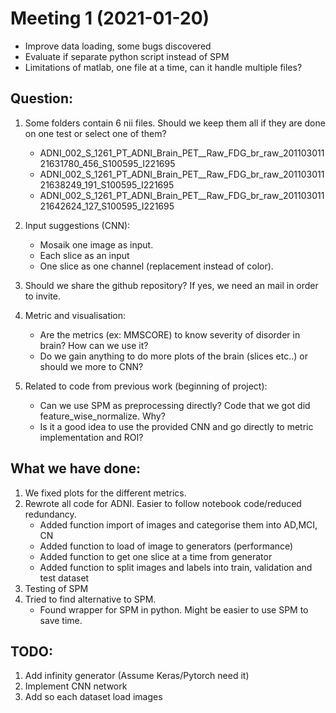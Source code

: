 # Meeting 1 (2021-01-20)
* Improve data loading, some bugs discovered
* Evaluate if separate python script instead of SPM
* Limitations of matlab, one file at a time, can it handle multiple files?

## Question:
1. Some folders contain 6 nii files. Should we keep them all if they are done on one test or select one of them?
    * ADNI_002_S_1261_PT_ADNI_Brain_PET__Raw_FDG_br_raw_20110301121631780_456_S100595_I221695
    * ADNI_002_S_1261_PT_ADNI_Brain_PET__Raw_FDG_br_raw_20110301121638249_191_S100595_I221695
    * ADNI_002_S_1261_PT_ADNI_Brain_PET__Raw_FDG_br_raw_20110301121642624_127_S100595_I221695
    
2. Input suggestions (CNN):
    * Mosaik one image as input.
    * Each slice as an input
    * One slice as one channel (replacement instead of color).
    
3. Should we share the github repository? If yes, we need an mail in order to invite.

4. Metric and visualisation:
    * Are the metrics (ex: MMSCORE) to know severity of disorder in brain? How can we use it?
    * Do we gain anything to do more plots of the brain (slices etc..) or should we more to CNN?

5. Related to code from previous work (beginning of project):
    * Can we use SPM as preprocessing directly? Code that we got did feature_wise_normalize. Why?
    * Is it a good idea to use the provided CNN and go directly to metric implementation and ROI?
    
## What we have done:
1. We fixed plots for the different metrics. 
2. Rewrote all code for ADNI. Easier to follow notebook code/reduced redundancy.
    * Added function import of images and categorise them into AD,MCI, CN
    * Added function to load of image to generators (performance)
    * Added function to get one slice at a time from generator
    * Added function to split images and labels into train, validation and test dataset
3. Testing of SPM 
4. Tried to find alternative to SPM.
    * Found wrapper for SPM in python. Might be easier to use SPM to save time.

## TODO:
1. Add infinity generator (Assume Keras/Pytorch need it)
2. Implement CNN network 
3. Add so each dataset load images